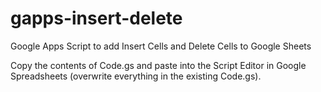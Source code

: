 gapps-insert-delete
===================

Google Apps Script to add Insert Cells and Delete Cells to Google Sheets

Copy the contents of Code.gs and paste into the Script Editor in Google Spreadsheets (overwrite everything in the existing Code.gs).
